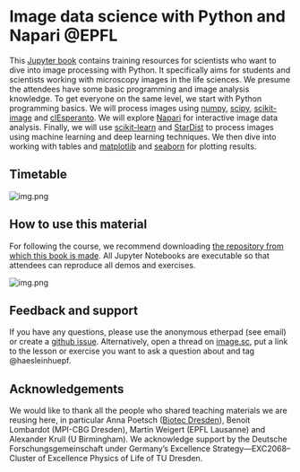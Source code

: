 # Image data science with Python and Napari @EPFL

This [Jupyter book](https://jupyterbook.org/) contains training resources for scientists who want to dive into image processing with Python. 
It specifically aims for students and scientists working with microscopy images in the life sciences.
We presume the attendees have some basic programming and image analysis knowledge. 
To get everyone on the same level, we start with Python programming basics.
We will process images using [numpy](https://numpy.org), [scipy](https://www.scipy.org/), [scikit-image](https://scikit-image.org/) and [clEsperanto](https://github.com/clEsperanto/pyclesperanto_prototype).
We will explore [Napari](https://napari.org) for interactive image data analysis. 
Finally, we will use [scikit-learn](https://scikit-learn.org/stable/) and [StarDist](https://github.com/stardist/stardist) to process images using machine learning and deep learning techniques.
We then dive into working with tables and [matplotlib](https://matplotlib.org/) and [seaborn](https://seaborn.pydata.org/) for plotting results.


## Timetable

![img.png](timetable.png)

## How to use this material

For following the course, we recommend downloading [the repository from which this book is made](https://github.com/BiAPoL/Image-data-science-with-Python-and-Napari-EPFL2022).
All Jupyter Notebooks are executable so that attendees can reproduce all demos and exercises.

![img.png](how_to_download.png)

## Feedback and support

If you have any questions, please use the anonymous etherpad (see email) or create a [github issue](https://github.com/BiAPoL/Image-data-science-with-Python-and-Napari-EPFL2022/issues).
Alternatively, open a thread on [image.sc](https://image.sc), put a link to the lesson or exercise you want to ask a question about and tag @haesleinhuepf.

## Acknowledgements

We would like to thank all the people who shared teaching materials we are reusing here, in particular Anna Poetsch ([Biotec Dresden](https://tu-dresden.de/cmcb/biotec/forschungsgruppen/poetsch)), Benoit Lombardot (MPI-CBG Dresden), Martin Weigert (EPFL Lausanne) and Alexander Krull (U Birmingham).
We acknowledge support by the Deutsche Forschungsgemeinschaft under Germany’s Excellence Strategy—EXC2068–Cluster of Excellence Physics of Life of TU Dresden.






